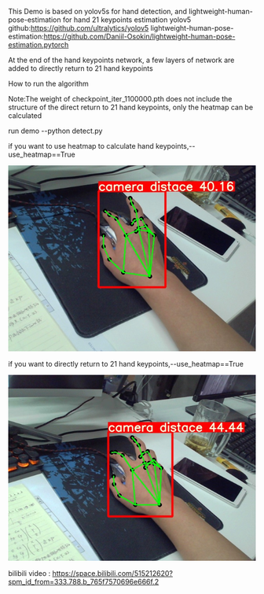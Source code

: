 This Demo is based on yolov5s for hand detection, and lightweight-human-pose-estimation for hand 21 keypoints estimation
yolov5 github:https://github.com/ultralytics/yolov5
lightweight-human-pose-estimation:https://github.com/Daniil-Osokin/lightweight-human-pose-estimation.pytorch

At the end of the hand keypoints network, a few layers of network are added to directly return to 21 hand keypoints

How to run the algorithm

Note:The weight of checkpoint_iter_1100000.pth does not include the structure of the direct return to 21 hand keypoints, 
only the heatmap can be calculated

run demo
--python detect.py

if you want to use heatmap to calculate hand keypoints,--use_heatmap==True

![Image text](https://github.com/Liangdacai/Hand_pose_estimation/blob/Jay-Neo/inference/aaa.jpg)

if you want to directly return to 21 hand keypoints,--use_heatmap==True

![Image text](https://github.com/Liangdacai/Hand_pose_estimation/blob/Jay-Neo/inference/bbb.jpg)


bilibili video :  https://space.bilibili.com/515212620?spm_id_from=333.788.b_765f7570696e666f.2 
